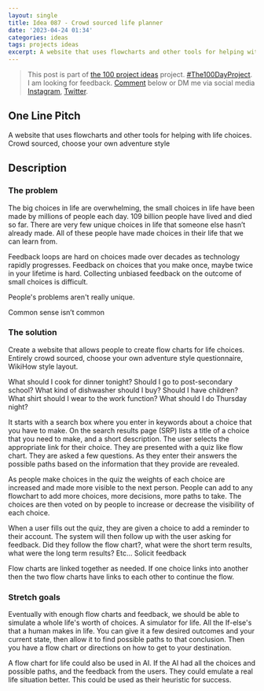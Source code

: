 ```yaml
---
layout: single
title: Idea 087 - Crowd sourced life planner
date: '2023-04-24 01:34'
categories: ideas
tags: projects ideas
excerpt: A website that uses flowcharts and other tools for helping with life choices all users submitted
---
```


> This post is part of [the 100 project ideas](https://blog.abluestar.com/projects/2023-100-ideas/) project. [#The100DayProject](https://www.the100dayproject.org/). I am looking for feedback. <a href='#utterances-comments'>Comment</a> below or DM me via social media <a href="https://instagram.com/funvill" rel="nofollow noopener noreferrer"><i class="fab fa-fw fa-instagram" aria-hidden="true"></i><span class="label">Instagram</span></a>, <a href="https://twitter.com/funvill" rel="nofollow noopener noreferrer"><i class="fab fa-fw fa-twitter" aria-hidden="true"></i><span class="label">Twitter</span></a>.

## One Line Pitch

A website that uses flowcharts and other tools for helping with life choices. Crowd sourced, choose your own adventure style

## Description

### The problem

The big choices in life are overwhelming, the small choices in life have been made by millions of people each day. 109 billion people have lived and died so far. There are very few unique choices in life that someone else hasn’t already made. All of these people have made choices in their life that we can learn from.

Feedback loops are hard on choices made over decades as technology rapidly progresses. Feedback on choices that you make once, maybe twice in your lifetime is hard. Collecting unbiased feedback on the outcome of small choices is difficult.

People's problems aren't really unique.

Common sense isn’t common

### The solution

Create a website that allows people to create flow charts for life choices. Entirely crowd sourced, choose your own adventure style questionnaire, WikiHow style layout.

What should I cook for dinner tonight? Should I go to post-secondary school? What kind of dishwasher should I buy? Should I have children? What shirt should I wear to the work function? What should I do Thursday night?

It starts with a search box where you enter in keywords about a choice that you have to make. On the search results page (SRP) lists a title of a choice that you need to make, and a short description. The user selects the appropriate link for their choice. They are presented with a quiz like flow chart. They are asked a few questions. As they enter their answers the possible paths based on the information that they provide are revealed.

As people make choices in the quiz the weights of each choice are increased and made more visible to the next person. People can add to any flowchart to add more choices, more decisions, more paths to take. The choices are then voted on by people to increase or decrease the visibility of each choice.

When a user fills out the quiz, they are given a choice to add a reminder to their account. The system will then follow up with the user asking for feedback. Did they follow the flow chart?, what were the short term results, what were the long term results? Etc… Solicit feedback

Flow charts are linked together as needed. If one choice links into another then the two flow charts have links to each other to continue the flow.

### Stretch goals

Eventually with enough flow charts and feedback, we should be able to simulate a whole life's worth of choices. A simulator for life. All the If-else's that a human makes in life. You can give it a few desired outcomes and your current state, then allow it to find possible paths to that conclusion. Then you have a flow chart or directions on how to get to your destination.

A flow chart for life could also be used in AI. If the AI had all the choices and possible paths, and the feedback from the users. They could emulate a real life situation better. This could be used as their heuristic for success.
